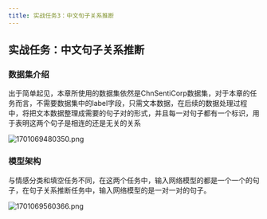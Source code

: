 ```yaml
---
title: 实战任务3：中文句子关系推断
---
```


## 实战任务：中文句子关系推断

### 数据集介绍

出于简单起见，本章所使用的数据集依然是ChnSentiCorp数据集，对于本章的任务而言，不需要数据集中的label字段，只需文本数据，在后续的数据处理过程中，将把文本数据整理成需要的句子对的形式，并且每一对句子都有一个标识，用于表明这两个句子是相连的还是无关的关系

![1701069480350.png](http://pic.moguw.top/i/2023/11/27/656442aa6cc4f.png)



### 模型架构

与情感分类和填空任务不同，在这两个任务中，输入网络模型的都是一个一个的句子，在句子关系推断任务中，输入网络模型的是一对一对的句子。

![1701069560366.png](http://pic.moguw.top/i/2023/11/27/656442fa2c758.png)

